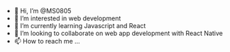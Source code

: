 - 👋 Hi, I’m @MS0805
- 👀 I’m interested in web development 
- 🌱 I’m currently learning Javascript and React
- 💞️ I’m looking to collaborate on web app development with React Native
- 📫 How to reach me ...

<!---
MS0805/MS0805 is a ✨ special ✨ repository because its `README.md` (this file) appears on your GitHub profile.
You can click the Preview link to take a look at your changes.
--->
